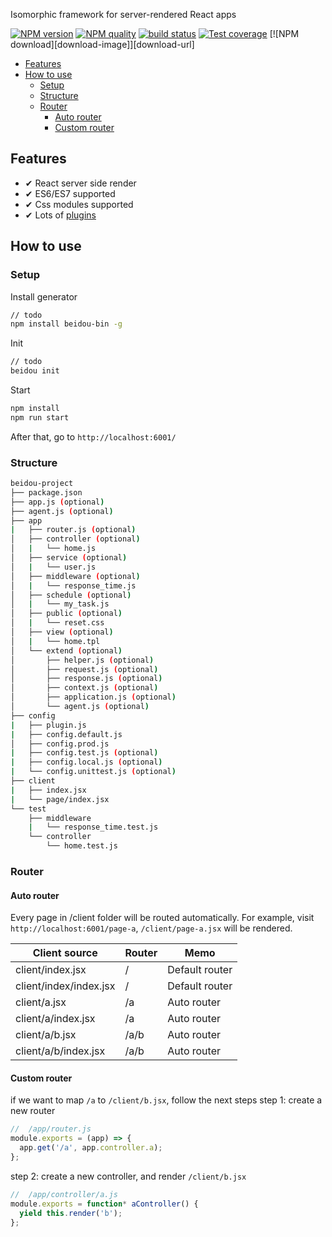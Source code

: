 Isomorphic framework for server-rendered React apps

[![NPM version][npm-image]][npm-url]
[![NPM quality][quality-image]][quality-url]
[![build status][travis-image]][travis-url]
[![Test coverage][codecov-image]][codecov-url]
[![NPM download][download-image]][download-url]

[npm-image]: https://img.shields.io/npm/v/beidou-core.svg?style=flat-square
[npm-url]: https://npmjs.org/package/beidou-core
[quality-image]: http://npm.packagequality.com/shield/beidou-core.svg?style=flat-square
[quality-url]: http://packagequality.com/#?package=beidou-core
[travis-image]: https://img.shields.io/travis/alibaba/beidou.svg?style=flat-square
[travis-url]: https://travis-ci.org/alibaba/beidou
[codecov-image]: https://img.shields.io/codecov/c/github/alibaba/beidou.svg?style=flat-square
[codecov-url]: https://codecov.io/gh/alibaba/beidou
[gitter-image]: https://img.shields.io/gitter/room/alibaba/beidou.svg?style=flat-square
[gitter-url]: https://gitter.im/alibaba/beidou

<!-- START doctoc generated TOC please keep comment here to allow auto update -->
<!-- DON'T EDIT THIS SECTION, INSTEAD RE-RUN doctoc TO UPDATE -->


- [Features](#features)
- [How to use](#how-to-use)
  - [Setup](#setup)
  - [Structure](#structure)
  - [Router](#router)
    - [Auto router](#auto-router)
    - [Custom router](#custom-router)

<!-- END doctoc generated TOC please keep comment here to allow auto update -->

## Features

- ✔︎ React server side render
- ✔︎ ES6/ES7 supported
- ✔︎ Css modules supported
- ✔︎ Lots of [plugins](https://github.com/search?q=topic%3Aegg-plugin&type=Repositories)

## How to use
### Setup

Install generator

```bash
// todo
npm install beidou-bin -g
```

Init


```bash
// todo
beidou init
```

Start


```bash
npm install
npm run start
```

After that, go to `http://localhost:6001/`

### Structure

```bash
beidou-project
├── package.json
├── app.js (optional)
├── agent.js (optional)
├── app
|   ├── router.js (optional)
│   ├── controller (optional)
│   |   └── home.js
│   ├── service (optional)
│   |   └── user.js
│   ├── middleware (optional)
│   |   └── response_time.js
│   ├── schedule (optional)
│   |   └── my_task.js
│   ├── public (optional)
│   |   └── reset.css
│   ├── view (optional)
│   |   └── home.tpl
│   └── extend (optional)
│       ├── helper.js (optional)
│       ├── request.js (optional)
│       ├── response.js (optional)
│       ├── context.js (optional)
│       ├── application.js (optional)
│       └── agent.js (optional)
├── config
|   ├── plugin.js
|   ├── config.default.js
│   ├── config.prod.js
|   ├── config.test.js (optional)
|   ├── config.local.js (optional)
|   └── config.unittest.js (optional)
├── client
|   ├── index.jsx
|   └── page/index.jsx
└── test
    ├── middleware
    |   └── response_time.test.js
    └── controller
        └── home.test.js
```

### Router

#### Auto router

Every page in /client folder will be routed automatically. 
For example, visit `http://localhost:6001/page-a`, `/client/page-a.jsx` will be rendered.


| Client source          | Router | Memo           |
| ---------------------- | ------ | -------------- |
| client/index.jsx       | /      | Default router |
| client/index/index.jsx | /      | Default router |
| client/a.jsx           | /a     | Auto router    |
| client/a/index.jsx     | /a     | Auto router    |
| client/a/b.jsx         | /a/b   | Auto router    |
| client/a/b/index.jsx   | /a/b   | Auto router    |

#### Custom router

if we want to map `/a` to `/client/b.jsx`, follow the next steps
step 1: create a new router

```javascript
//  /app/router.js
module.exports = (app) => {
  app.get('/a', app.controller.a);
};

```

step 2: create a new controller, and render `/client/b.jsx`


```javascript
//  /app/controller/a.js
module.exports = function* aController() {
  yield this.render('b');
};

```


